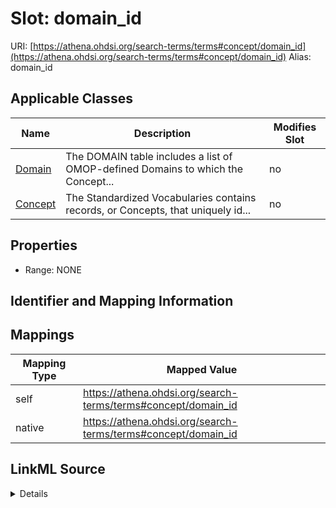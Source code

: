 

# Slot: domain_id 



URI: [https://athena.ohdsi.org/search-terms/terms#concept/domain_id](https://athena.ohdsi.org/search-terms/terms#concept/domain_id)
Alias: domain_id

<!-- no inheritance hierarchy -->





## Applicable Classes

| Name | Description | Modifies Slot |
| --- | --- | --- |
| [Domain](Domain.md) | The DOMAIN table includes a list of OMOP-defined Domains to which the Concept... |  no  |
| [Concept](Concept.md) | The Standardized Vocabularies contains records, or Concepts, that uniquely id... |  no  |






## Properties

* Range: NONE




## Identifier and Mapping Information







## Mappings

| Mapping Type | Mapped Value |
| ---  | ---  |
| self | https://athena.ohdsi.org/search-terms/terms#concept/domain_id |
| native | https://athena.ohdsi.org/search-terms/terms#concept/domain_id |




## LinkML Source

<details>
```yaml
name: domain_id
alias: domain_id
domain_of:
- Concept
- Domain

```
</details>